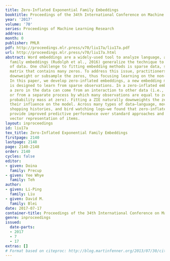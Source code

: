```yaml
---
title: Zero-Inflated Exponential Family Embeddings
booktitle: Proceedings of the 34th International Conference on Machine Learning
year: '2017'
volume: '70'
series: Proceedings of Machine Learning Research
address: 
month: 0
publisher: PMLR
pdf: http://proceedings.mlr.press/v70/liu17a/liu17a.pdf
url: http://proceedings.mlr.press/v70/liu17a.html
abstract: Word embeddings are a widely-used tool to analyze language, and exponential
  family embeddings (Rudolph et al., 2016) generalize the technique to other types
  of data. One challenge to fitting embedding methods is sparse data, such as a document/term
  matrix that contains many zeros. To address this issue, practitioners typically
  downweight or subsample the zeros, thus focusing learning on the non-zero entries.
  In this paper, we develop zero-inflated embeddings, a new embedding method that
  is designed to learn from sparse observations. In a zero-inflated embedding (ZIE),
  a zero in the data can come from an interaction to other data (i.e., an embedding)
  or from a separate process by which many observations are equal to zero (i.e. a
  probability mass at zero). Fitting a ZIE naturally downweights the zeros and dampens
  their influence on the model. Across many types of data—language, movie ratings,
  shopping histories, and bird watching logs—we found that zero-inflated embeddings
  provide improved predictive performance over standard approaches and find better
  vector representation of items.
layout: inproceedings
id: liu17a
tex_title: Zero-Inflated Exponential Family Embeddings
firstpage: 2140
lastpage: 2148
page: 2140-2148
order: 2140
cycles: false
editor:
- given: Doina
  family: Precup
- given: Yee Whye
  family: Teh
author:
- given: Li-Ping
  family: Liu
- given: David M.
  family: Blei
date: 2017-07-17
container-title: Proceedings of the 34th International Conference on Machine Learning
genre: inproceedings
issued:
  date-parts:
  - 2017
  - 7
  - 17
extras: []
# Format based on citeproc: http://blog.martinfenner.org/2013/07/30/citeproc-yaml-for-bibliographies/
---
```

